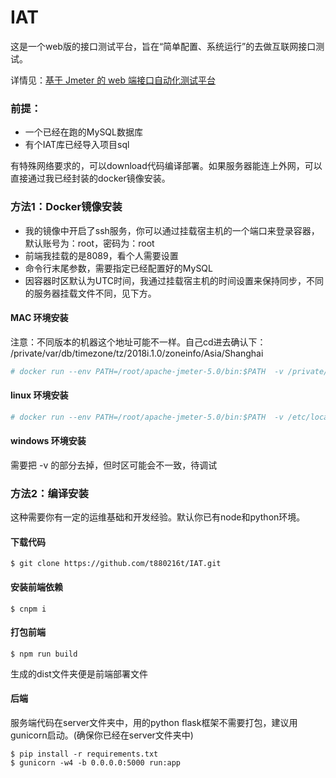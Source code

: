 # IAT
这是一个web版的接口测试平台，旨在“简单配置、系统运行”的去做互联网接口测试。

详情见：[基于 Jmeter 的 web 端接口自动化测试平台](https://testerhome.com/topics/17963)

### 前提：
- 一个已经在跑的MySQL数据库
- 有个IAT库已经导入项目sql

有特殊网络要求的，可以download代码编译部署。如果服务器能连上外网，可以直接通过我已经封装的docker镜像安装。
### 方法1：Docker镜像安装
- 我的镜像中开启了ssh服务，你可以通过挂载宿主机的一个端口来登录容器，默认账号为：root，密码为：root
- 前端我挂载的是8089，看个人需要设置
- 命令行末尾参数，需要指定已经配置好的MySQL
- 因容器时区默认为UTC时间，我通过挂载宿主机的时间设置来保持同步，不同的服务器挂载文件不同，见下方。

#### MAC 环境安装
注意：不同版本的机器这个地址可能不一样。自己cd进去确认下： /private/var/db/timezone/tz/2018i.1.0/zoneinfo/Asia/Shanghai
``` bash
# docker run --env PATH=/root/apache-jmeter-5.0/bin:$PATH  -v /private/var/db/timezone/tz/2018i.1.0/zoneinfo/Asia/Shanghai:/etc/localtime:ro -t -i -d -p 8089:80 -p 9022:22 --name=iat ownerworld/iat:0.0.4  /bin/start.sh "root:root@127.0.0.1:3306"
```
#### linux 环境安装
``` bash
# docker run --env PATH=/root/apache-jmeter-5.0/bin:$PATH  -v /etc/localtime:/etc/localtime:ro -t -i -d -p 8089:80 -p 9022:22 --name=iat ownerworld/iat:0.0.4 /bin/start.sh "root:root@127.0.0.1:3306"
```
#### windows 环境安装
需要把 -v 的部分去掉，但时区可能会不一致，待调试

### 方法2：编译安装
这种需要你有一定的运维基础和开发经验。默认你已有node和python环境。
#### 下载代码
```
$ git clone https://github.com/t880216t/IAT.git
```
#### 安装前端依赖
```
$ cnpm i
```
#### 打包前端
```
$ npm run build
```
生成的dist文件夹便是前端部署文件
#### 后端
服务端代码在server文件夹中，用的python flask框架不需要打包，建议用gunicorn启动。(确保你已经在server文件夹中)
```
$ pip install -r requirements.txt
$ gunicorn -w4 -b 0.0.0.0:5000 run:app
```
